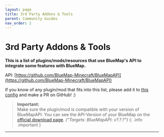 ```yaml
---
layout: page
title: 3rd Party Addons & Tools
parent: Community Guides
nav_order: 1
---
```


# 3rd Party Addons & Tools

**This is a list of plugins/mods/resources that use BlueMap's API to integrate some features with BlueMap.**

API: [https://github.com/BlueMap-Minecraft/BlueMapAPI](https://github.com/BlueMap-Minecraft/BlueMapAPI)

If you know of any plugin/mod that fits into this list, please add it to 
[this config](https://github.com/BlueMap-Minecraft/BlueMapWiki/edit/master/assets/addon_browser/addons.conf) 
and make a PR on GitHub! :)

> **Important:**<br>
> Make sure the plugin/mod is compatible with your version of BlueMapAPI. You can see the API-Version of your BlueMap
> on the [official download page](https://github.com/BlueMap-Minecraft/BlueMap/releases/latest). *("Targets: BlueMapAPI: v?.?.?")*
{: .info .important }

----

<addon-browser></addon-browser>
